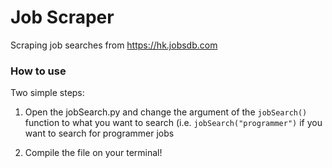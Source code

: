# Job Scraper
Scraping job searches from https://hk.jobsdb.com

### How to use
Two simple steps:

1. Open the jobSearch.py and change the argument of the ```jobSearch()``` function to what you want to search (i.e. ```jobSearch("programmer")``` if you want to search for programmer jobs

2. Compile the file on your terminal!
